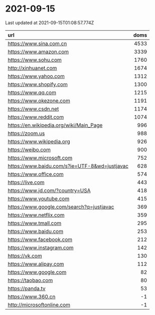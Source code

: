 # 2021-09-15

<!-- BEGIN -->
Last updated at 2021-09-15T01:08:57.774Z

url | doms
:- | -:
https://www.sina.com.cn | 4533
https://www.amazon.com | 3339
https://www.sohu.com | 1760
http://xinhuanet.com | 1674
https://www.yahoo.com | 1312
https://www.shopify.com | 1300
https://www.qq.com | 1215
https://www.okezone.com | 1191
https://www.csdn.net | 1174
https://www.reddit.com | 1074
https://en.wikipedia.org/wiki/Main_Page | 996
https://zoom.us | 988
https://www.wikipedia.org | 926
https://weibo.com | 900
https://www.microsoft.com | 752
https://www.baidu.com/s?ie=UTF-8&wd=justjavac | 628
https://www.office.com | 574
https://live.com | 443
https://www.jd.com/?country=USA | 418
https://www.youtube.com | 415
https://www.google.com/search?q=justjavac | 369
https://www.netflix.com | 359
https://www.tmall.com | 295
https://www.baidu.com | 253
https://www.facebook.com | 212
https://www.instagram.com | 142
https://vk.com | 130
https://www.alipay.com | 112
https://www.google.com | 82
https://taobao.com | 80
https://panda.tv | 53
https://www.360.cn | -1
http://microsoftonline.com | -1
<!-- END -->
